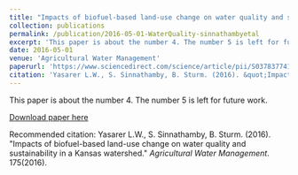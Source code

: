 ```yaml
---
title: "Impacts of biofuel-based land-use change on water quality and sustainability in a Kansas watershed"
collection: publications
permalink: /publication/2016-05-01-WaterQuality-sinnathambyetal
excerpt: 'This paper is about the number 4. The number 5 is left for future work.'
date: 2016-05-01
venue: 'Agricultural Water Management'
paperurl: 'https://www.sciencedirect.com/science/article/pii/S0378377416301585'
citation: 'Yasarer L.W., S. Sinnathamby, B. Sturm. (2016). &quot;Impacts of biofuel-based land-use change on water quality and sustainability in a Kansas watershed.&quot; <i>Agricultural Water Management</i>. 175(2016).'
---
```

This paper is about the number 4. The number 5 is left for future work.

[Download paper here](http://SumathyS.github.io/files/paper4.pdf)

Recommended citation: Yasarer L.W., S. Sinnathamby, B. Sturm. (2016). "Impacts of biofuel-based land-use change on water quality and sustainability in a Kansas watershed." <i>Agricultural Water Management</i>. 175(2016).